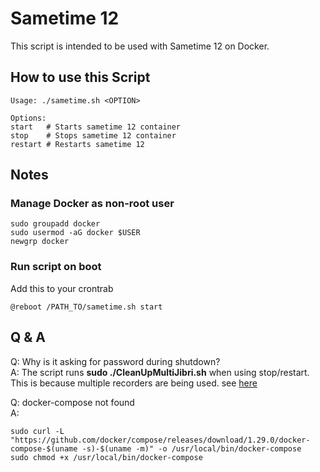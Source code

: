 # Sametime 12

This script is intended to be used with Sametime 12 on Docker.

## How to use this Script
```
Usage: ./sametime.sh <OPTION>

Options:  
start	# Starts sametime 12 container  
stop	# Stops sametime 12 container  
restart	# Restarts sametime 12  
```

## Notes
### Manage Docker as non-root user  
```
sudo groupadd docker  
sudo usermod -aG docker $USER
newgrp docker  
```

### Run script on boot
Add this to your crontrab  
```
@reboot /PATH_TO/sametime.sh start
```

## Q & A

Q: Why is it asking for password during shutdown?  
A: The script runs **sudo ./CleanUpMultiJibri.sh** when using stop/restart. This is because multiple recorders are being used. see [here](https://help.hcltechsw.com/sametime/12/admin/configure_virtual_devices.html) 

Q: docker-compose not found  
A: 
```
sudo curl -L "https://github.com/docker/compose/releases/download/1.29.0/docker-compose-$(uname -s)-$(uname -m)" -o /usr/local/bin/docker-compose
sudo chmod +x /usr/local/bin/docker-compose 
```
